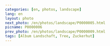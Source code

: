 ```yaml
---
categories: [en, photos, landscape]
lang: en
layout: photo
next_photo: /en/photos/landscape/P0000005.html
picname: P0000006
prev_photo: /en/photos/landscape/P0000009.html
tags: [Album Landschaft, Tree, Zuckerhut]
---
```

